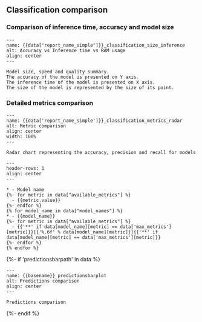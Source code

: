 ## Classification comparison

### Comparison of inference time, accuracy and model size

```{figure} {{data["bubbleplotpath"]}}
---
name: {{data["report_name_simple"]}}_classification_size_inference
alt: Accuracy vs Inference time vs RAM usage
align: center
---

Model size, speed and quality summary.
The accuracy of the model is presented on Y axis.
The inference time of the model is presented on X axis.
The size of the model is represented by the size of its point.
```

### Detailed metrics comparison

```{figure} {{data['radarchartpath']}}
---
name: {{data['report_name_simple']}}_classification_metrics_radar
alt: Metric comparison
align: center
width: 100%
---

Radar chart representing the accuracy, precision and recall for models
```

```{list-table} Summary of classification metrics for models
---
header-rows: 1
align: center
---

* - Model name
{%- for metric in data["available_metrics"] %}
  - {{metric.value}}
{%- endfor %}
{% for model_name in data["model_names"] %}
* - {{model_name}}
{%- for metric in data["available_metrics"] %}
  - {{'**' if data[model_name][metric] == data['max_metrics'][metric]}}{{'%.6f' % data[model_name][metric]}}{{'**' if data[model_name][metric] == data['max_metrics'][metric]}}
{%- endfor %}
{% endfor %}
```

{%- if 'predictionsbarpath' in data %}
```{figure} {{data["predictionsbarpath"]}}
---
name: {{basename}}_predictionsbarplot
alt: Predictions comparison
align: center
---

Predictions comparison
```
{%- endif %}


